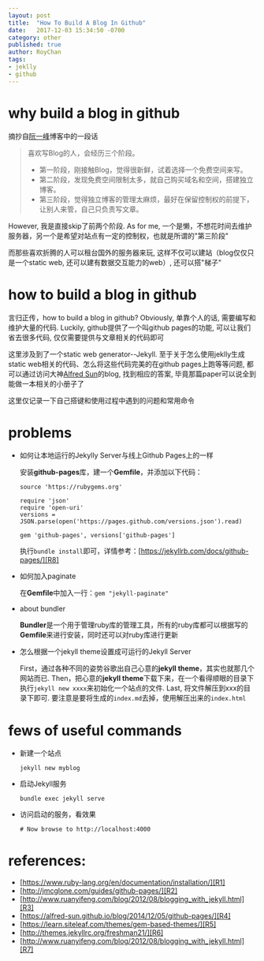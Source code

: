 ```yaml
---
layout: post
title:  "How To Build A Blog In Github"
date:   2017-12-03 15:34:50 -0700
category: other
published: true
author: RoyChan
tags:
- jeklly
- github
---
```


# why build a blog in github
摘抄自[阮一峰][R7]博客中的一段话
> 喜欢写Blog的人，会经历三个阶段。
> * 第一阶段，刚接触Blog，觉得很新鲜，试着选择一个免费空间来写。
> * 第二阶段，发现免费空间限制太多，就自己购买域名和空间，搭建独立博客。
> * 第三阶段，觉得独立博客的管理太麻烦，最好在保留控制权的前提下，让别人来管，自己只负责写文章。

However, 我是直接skip了前两个阶段.  As for me, 一个是懒，不想花时间去维护服务器，另一个是希望对站点有一定的控制权，也就是所谓的"第三阶段" 

而那些喜欢折腾的人可以租台国外的服务器来玩, 这样不仅可以建站（blog仅仅只是一个static web, 还可以建有数据交互能力的web）, 还可以搭"梯子"

# how to build a blog in github
言归正传，how to build a blog in github? Obviously, 单靠个人的话, 需要编写和维护大量的代码. Luckily, github提供了一个叫github pages的功能, 可以让我们省去很多代码, 仅仅需要提供与文章相关的代码即可 

这里涉及到了一个static web generator--Jekyll. 至于关于怎么使用jeklly生成static web相关的代码、怎么将这些代码完美的在github pages上跑等等问题, 都可以通过访问大神[Alfred Sun][R4]的blog, 找到相应的答案, 毕竟那篇paper可以说全到能做一本相关的小册子了 

这里仅记录一下自己搭键和使用过程中遇到的问题和常用命令

# problems
- 如何让本地运行的Jekylly Server与线上Github Pages上的一样

    安装**github-pages**库，建一个**Gemfile**，并添加以下代码：
    ```$xslt
    source 'https://rubygems.org'
    
    require 'json'
    require 'open-uri'
    versions = JSON.parse(open('https://pages.github.com/versions.json').read)
    
    gem 'github-pages', versions['github-pages']
    ```
    执行`bundle install`即可，详情参考：[https://jekyllrb.com/docs/github-pages/][R8]
- 如何加入paginate

    在**Gemfile**中加入一行：`gem "jekyll-paginate"`

- about bundler
    
    **Bundler**是一个用于管理ruby库的管理工具，所有的ruby库都可以根据写的**Gemfile**来进行安装，同时还可以对ruby库进行更新
    
- 怎么根据一个jekyll theme设置成可运行的Jekyll Server

    First，通过各种不同的姿势谷歌出自己心意的**jekyll theme**，其实也就那几个网站而已. Then，把心意的**jekyll theme**下载下来，在一个看得顺眼的目录下执行`jekyll new xxxx`来初始化一个站点的文件. Last, 将文件解压到xxx的目录下即可. 要注意是要将生成的`index.md`去掉，使用解压出来的`index.html`

# fews of useful commands
- 新建一个站点
    
    `jekyll new myblog`
- 启动Jekyll服务

    `bundle exec jekyll serve`

- 访问启动的服务，看效果

    `# Now browse to http://localhost:4000`


# references:
- [https://www.ruby-lang.org/en/documentation/installation/][R1]
- [http://jmcglone.com/guides/github-pages/][R2]
- [http://www.ruanyifeng.com/blog/2012/08/blogging_with_jekyll.html][R3]
- [https://alfred-sun.github.io/blog/2014/12/05/github-pages/][R4]
- [https://learn.siteleaf.com/themes/gem-based-themes/][R5]
- [http://themes.jekyllrc.org/freshman21/][R6]
- [http://www.ruanyifeng.com/blog/2012/08/blogging_with_jekyll.html][R7]

[R1]: https://www.ruby-lang.org/en/documentation/installation/
[R2]: http://jmcglone.com/guides/github-pages/
[R3]: http://www.ruanyifeng.com/blog/2012/08/blogging_with_jekyll.html
[R4]: https://alfred-sun.github.io/blog/2014/12/05/github-pages/
[R5]: https://learn.siteleaf.com/themes/gem-based-themes/
[R6]: http://themes.jekyllrc.org/freshman21/
[R7]: http://www.ruanyifeng.com/blog/2012/08/blogging_with_jekyll.html
[R8]: https://jekyllrb.com/docs/github-pages/

